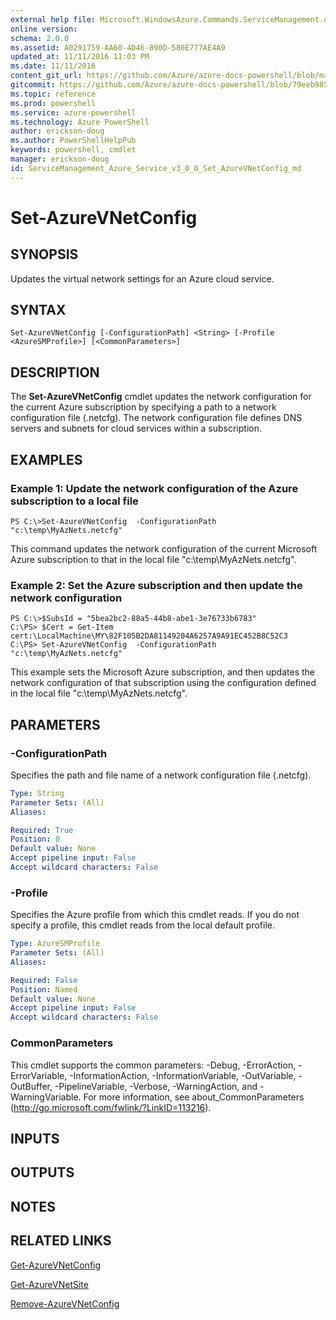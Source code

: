 ```yaml
---
external help file: Microsoft.WindowsAzure.Commands.ServiceManagement.dll-Help.xml
online version: 
schema: 2.0.0
ms.assetid: A0291759-AA60-4D46-890D-580E777AE4A9
updated_at: 11/11/2016 11:03 PM
ms.date: 11/11/2016
content_git_url: https://github.com/Azure/azure-docs-powershell/blob/master/azureps-cmdlets-docs/ServiceManagement/Azure.Service/v3.0.0/Set-AzureVNetConfig.md
gitcommit: https://github.com/Azure/azure-docs-powershell/blob/79eeb985ea480979357fb4695832a0c3d29a48bf/azureps-cmdlets-docs/ServiceManagement/Azure.Service/v3.0.0/Set-AzureVNetConfig.md
ms.topic: reference
ms.prod: powershell
ms.service: azure-powershell
ms.technology: Azure PowerShell
author: erickson-doug
ms.author: PowerShellHelpPub
keywords: powershell, cmdlet
manager: erickson-doug
id: ServiceManagement_Azure_Service_v3_0_0_Set_AzureVNetConfig_md
---
```


# Set-AzureVNetConfig

## SYNOPSIS
Updates the virtual network settings for an Azure cloud service.

## SYNTAX

```
Set-AzureVNetConfig [-ConfigurationPath] <String> [-Profile <AzureSMProfile>] [<CommonParameters>]
```

## DESCRIPTION
The **Set-AzureVNetConfig** cmdlet updates the network configuration for the current Azure subscription by specifying a path to a network configuration file (.netcfg).
The network configuration file defines DNS servers and subnets for cloud services within a subscription.

## EXAMPLES

### Example 1: Update the network configuration of the Azure subscription to a local file
```
PS C:\>Set-AzureVNetConfig  -ConfigurationPath "c:\temp\MyAzNets.netcfg"
```

This command updates the network configuration of the current Microsoft Azure subscription to that in the local file "c:\temp\MyAzNets.netcfg".

### Example 2: Set the Azure subscription and then update the network configuration
```
PS C:\>$SubsId = "5bea2bc2-88a5-44b8-abe1-3e76733b6783"
C:\PS> $Cert = Get-Item cert:\LocalMachine\MY\82F105B2DA81149204A6257A9A91EC452B8C52C3
C:\PS> Set-AzureVNetConfig  -ConfigurationPath "c:\temp\MyAzNets.netcfg"
```

This example sets the Microsoft Azure subscription, and then updates the network configuration of that subscription using the configuration defined in the local file "c:\temp\MyAzNets.netcfg".

## PARAMETERS

### -ConfigurationPath
Specifies the path and file name of a network configuration file (.netcfg).

```yaml
Type: String
Parameter Sets: (All)
Aliases: 

Required: True
Position: 0
Default value: None
Accept pipeline input: False
Accept wildcard characters: False
```

### -Profile
Specifies the Azure profile from which this cmdlet reads.
If you do not specify a profile, this cmdlet reads from the local default profile.

```yaml
Type: AzureSMProfile
Parameter Sets: (All)
Aliases: 

Required: False
Position: Named
Default value: None
Accept pipeline input: False
Accept wildcard characters: False
```

### CommonParameters
This cmdlet supports the common parameters: -Debug, -ErrorAction, -ErrorVariable, -InformationAction, -InformationVariable, -OutVariable, -OutBuffer, -PipelineVariable, -Verbose, -WarningAction, and -WarningVariable. For more information, see about_CommonParameters (http://go.microsoft.com/fwlink/?LinkID=113216).

## INPUTS

## OUTPUTS

## NOTES

## RELATED LINKS

[Get-AzureVNetConfig](xref:ServiceManagement/Azure.Service/v3.0.0/Get-AzureVNetConfig.md)

[Get-AzureVNetSite](xref:ServiceManagement/Azure.Service/v3.0.0/Get-AzureVNetSite.md)

[Remove-AzureVNetConfig](xref:ServiceManagement/Azure.Service/v3.0.0/Remove-AzureVNetConfig.md)



